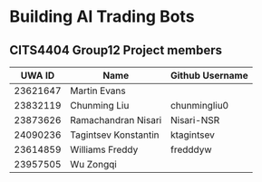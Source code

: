 # Building AI Trading Bots

## CITS4404 Group12 Project members

| UWA ID  | Name | Github Username |
|---------|------|-----------------|
|23621647 |Martin Evans||
|23832119 |Chunming Liu|chunmingliu0|
|23873626 |Ramachandran Nisari|Nisari-NSR|
|24090236 |Tagintsev Konstantin|ktagintsev|
|23614859 |Williams Freddy|fredddyw|
|23957505 |Wu Zongqi||

